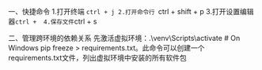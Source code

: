 一、快捷命令
1.打开终端 `ctrl + j
2.打开命令行 `ctrl + shift + p
3.打开设置编辑器` ctrl + 
4.保存文件 `ctrl + s

二、管理跨环境的依赖关系
先激活虚拟环境：.\venv\Scripts\activate   # On Windows
pip freeze > requirements.txt。此命令可以创建一个requirements.txt文件，列出虚拟环境中安装的所有软件包
